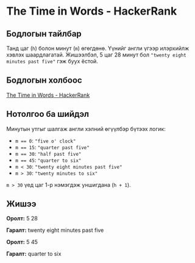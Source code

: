 # The Time in Words - HackerRank

## Бодлогын тайлбар

Танд цаг (`h`) болон минут (`m`) өгөгдөнө. Үүнийг англи үгээр илэрхийлж хэвлэх шаардлагатай. Жишээлбэл, 5 цаг 28 минут бол `"twenty eight minutes past five"` гэж буух ёстой.

## Бодлогын холбоос

[The Time in Words - HackerRank](https://www.hackerrank.com/challenges/the-time-in-words/)

## Нотолгоо ба шийдэл

Минутын утгыг шалгаж англи хэлний өгүүлбэр бүтээх логик:

- `m == 0`: `"five o' clock"`
- `m == 15`: `"quarter past five"`
- `m == 30`: `"half past five"`
- `m == 45`: `"quarter to six"`
- `m < 30`: `"twenty eight minutes past five"`
- `m > 30`: `"twenty minutes to six"`

`m > 30` үед цаг 1-р нэмэгдэж уншигдана (`h + 1`).

## Жишээ

**Оролт:**
5
28

**Гаралт:**
twenty eight minutes past five

**Оролт:**
5
45

**Гаралт:**
quarter to six

